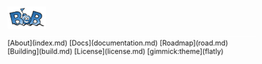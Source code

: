 
<style>
.bob { display:inline; float:left; padding-top: 0px; padding-bottom: 0px; } 
</style>
<div class="bob" >
<img alt="bob" src="bob.png" width="78" height="45" > <img alt="bob" src="blank.jpg" width="500" height="1"> 
</div> 
[About](index.md)
[Docs](documentation.md)
[Roadmap](road.md)
[Building](build.md)
[License](license.md)
[gimmick:theme](flatly)

